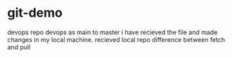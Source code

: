 # git-demo
devops repo
devops as main to master
i have recieved the file and made changes in my local machine.
recieved local repo
difference between fetch and pull
